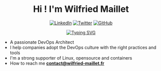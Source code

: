 <h1 align="center"><b>Hi ! I'm Wilfried Maillet </b></h1>

<p align="center">
	<a href="https://www.linkedin.com/in/WilfriedMaillet"><img src="https://img.shields.io/badge/LinkedIn--_.svg?style=social&logo=linkedin" alt="LinkedIn"></a>
	<a href="https://twitter.com/WilfriedMaillet"><img src="https://img.shields.io/twitter/follow/WilfriedMaillet?label=Twitter&style=social" alt="Twitter"></a>
	<a href="https://github.com/WilfriedMaillet"><img src="https://img.shields.io/github/followers/WilfriedMaillet.svg?label=GitHub&style=social" alt="GitHub"></a>
</p>

<p align="center">
  <a href="https://git.io/typing-svg"><img src="https://readme-typing-svg.demolab.com?font=Fira+Code&duration=2500&pause=2500&color=1072D8&center=true&vCenter=true&width=600&lines=DevOps+Architect+%F0%9F%92%BB+;Develop+intellectual+curiosity+on+a+daily+basis" alt="Typing SVG" /></a>
</p>

- A passionate DevOps Architect 
- I help companies adopt the DevOps culture with the right practices and tools
- I'm a strong supporter of Linux, opensource and containers
- How to reach me **contact@wilfried-maillet.fr**

